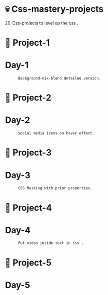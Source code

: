#  💀  Css-mastery-projects
20-Css-projects to level up the css .
#       🔅  Project-1  
   # Day-1
          Background-mix-blend detailed version. 
#       🔅  Project-2  
   # Day-2
          Social media icons on hover effect. 
#       🔅  Project-3  
  # Day-3
          CSS Masking with prior properties.
#       🔅  Project-4    
  # Day-4
          Put video inside text in css .          
#       🔅  Project-5  
  # Day-5          
                 
